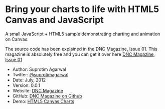 Bring your charts to life with HTML5 Canvas and JavaScript
==========================================================

A small JavaScript + HTML5 sample demonstrating charting and animation on Canvas.
 
The source code has been explained in the DNC Magazine, Issue 01. This magazine is absolutely free and you can get it over here
[DNC Magazine, Issue 01](http://www.dotnetcurry.com/magazine/dnc-magazine-issue1.aspx)

* Author: Suprotim Agarwal
* Twitter: [@suprotimagarwal](http://www.twitter.com/suprotimagarwal)
* Date: July, 2012
* Version: 0.0.1
* Website: [DNC Magazine](http://www.dotnetcurry.com/magazine/)
* GitHub: [DNC Magazine on Github](https://github.com/dotnetcurry/html5canvascharting-dncmag-01/)
* Demo: [HTML5 Canvas Charts](http://html5canvaschart.apphb.com/CanvasChart.htm)


